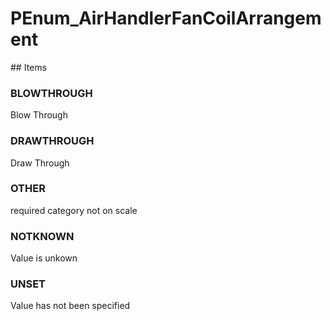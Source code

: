 # PEnum_AirHandlerFanCoilArrangement

<!-- end of definition -->## Items

### BLOWTHROUGH
Blow Through

### DRAWTHROUGH
Draw Through

### OTHER
required category not on scale

### NOTKNOWN
Value is unkown

### UNSET
Value has not been specified
